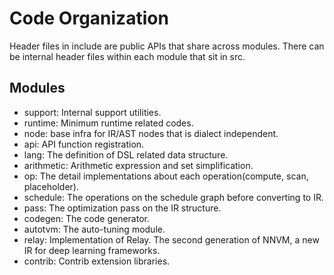 <!--- Licensed to the Apache Software Foundation (ASF) under one -->
<!--- or more contributor license agreements.  See the NOTICE file -->
<!--- distributed with this work for additional information -->
<!--- regarding copyright ownership.  The ASF licenses this file -->
<!--- to you under the Apache License, Version 2.0 (the -->
<!--- "License"); you may not use this file except in compliance -->
<!--- with the License.  You may obtain a copy of the License at -->

<!---   http://www.apache.org/licenses/LICENSE-2.0 -->

<!--- Unless required by applicable law or agreed to in writing, -->
<!--- software distributed under the License is distributed on an -->
<!--- "AS IS" BASIS, WITHOUT WARRANTIES OR CONDITIONS OF ANY -->
<!--- KIND, either express or implied.  See the License for the -->
<!--- specific language governing permissions and limitations -->
<!--- under the License. -->

# Code Organization

Header files in include are public APIs that share across modules.
There can be internal header files within each module that sit in src.

## Modules
- support: Internal support utilities.
- runtime: Minimum runtime related codes.
- node: base infra for IR/AST nodes that is dialect independent.
- api: API function registration.
- lang: The definition of DSL related data structure.
- arithmetic: Arithmetic expression and set simplification.
- op: The detail implementations about each operation(compute, scan, placeholder).
- schedule: The operations on the schedule graph before converting to IR.
- pass: The optimization pass on the IR structure.
- codegen: The code generator.
- autotvm: The auto-tuning module.
- relay: Implementation of Relay. The second generation of NNVM, a new IR for deep learning frameworks.
- contrib: Contrib extension libraries.
